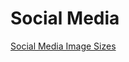 # Social Media

[Social Media Image Sizes](https://blog.hootsuite.com/social-media-image-sizes-guide/?utm_source=twitter&utm_medium=owned_social&utm_campaign=hs_corp-bau-glo-en---owned_media-social_hootsuite-&hootPostID=86aaa2d55ae03f2f16b669d2bc36b63e)

